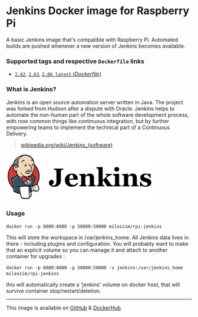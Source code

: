 # Jenkins Docker image for Raspberry Pi

A basic Jenkins image that's compatible with Raspberry Pi. Automated builds are pushed whenever a new version of Jenkins becomes available.

### Supported tags and respective `Dockerfile` links

- [`2.62`](https://github.com/mileszim/rpi-jenkins/tree/2.62/Dockerfile), [`2.63`](https://github.com/mileszim/rpi-jenkins/tree/2.63/Dockerfile),  [`2.86`, `latest` (*Dockerfile*)](https://github.com/mileszim/rpi-jenkins/tree/2.86/Dockerfile)

### What is Jenkins?

Jenkins is an open source automation server written in Java. The project was forked from Hudson after a dispute with Oracle. Jenkins helps to automate the non-human part of the whole software development process, with now common things like continuous integration, but by further empowering teams to implement the technical part of a Continuous Delivery.

> [wikipedia.org/wiki/Jenkins_(software)](http://en.wikipedia.org/wiki/Jenkins_(software))

![logo](https://raw.githubusercontent.com/docker-library/docs/3ab4dafb41dd0e959ff9322b3c50af2519af6d85/jenkins/logo.png)

### Usage

```
docker run -p 8080:8080 -p 50000:50000 mileszim/rpi-jenkins
```

This will store the workspace in /var/jenkins_home. All Jenkins data lives in there - including plugins and configuration.
You will probably want to make that an explicit volume so you can manage it and attach to another container for upgrades :

```
docker run -p 8080:8080 -p 50000:50000 -v jenkins:/var/jenkins_home mileszim/rpi-jenkins
```

this will automatically create a 'jenkins' volume on docker host, that will survive container stop/restart/deletion.

---

This image is available on [GitHub](https://github.com/mileszim/rpi-jenkins) & [DockerHub](https://hub.docker.com/r/mileszim/rpi-jenkins).
